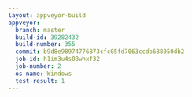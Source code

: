```yaml
---
layout: appveyor-build
appveyor:
  branch: master
  build-id: 39282432
  build-number: 355
  commit: b9d8e98974776873cfc05fd7063ccdb688050db2
  job-id: h1im3u4s08whxf32
  job-number: 2
  os-name: Windows
  test-result: 1
---
```

